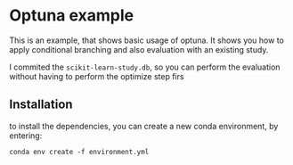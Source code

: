 # Optuna example
This is an example, that shows basic usage of optuna. It shows you how to apply conditional branching
and also evaluation with an existing study.

I commited the `scikit-learn-study.db`, so you can perform the evaluation without having to perform the optimize step firs

## Installation
to install the dependencies, you can create a new conda environment, by entering:
```
conda env create -f environment.yml
```
